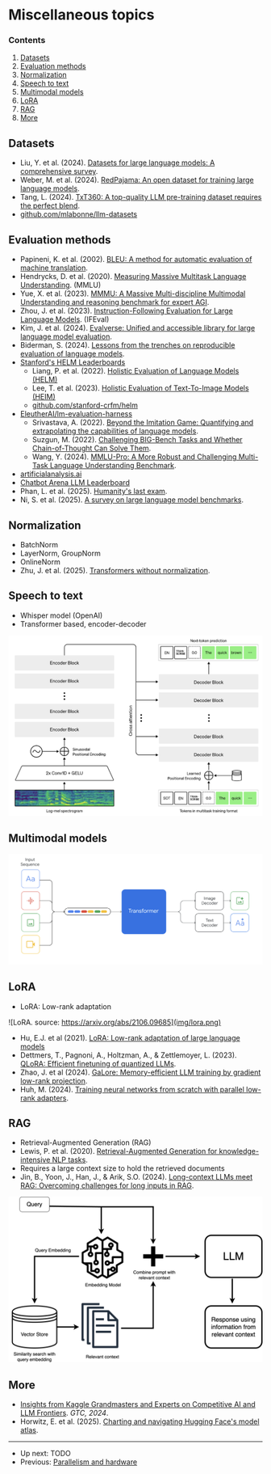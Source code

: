 # Miscellaneous topics


### Contents

1.  [Datasets](#datasets)
2.  [Evaluation methods](#evaluation-methods)
3.  [Normalization](#normalization)
4.  [Speech to text](#speech-to-text)
5.  [Multimodal models](#multimodal-models)
6.  [LoRA](#lora)
7.  [RAG](#rag)
8.  [More](#more)


## Datasets

-   Liu, Y. et al. (2024). [Datasets for large language models: A comprehensive survey](https://arxiv.org/abs/2402.18041).
-   Weber, M. et al. (2024). [RedPajama: An open dataset for training large language models](https://arxiv.org/abs/2411.12372).
-   Tang, L. (2024). [TxT360: A top-quality LLM pre-training dataset requires the perfect blend](https://huggingface.co/spaces/LLM360/TxT360).
-   [github.com/mlabonne/llm-datasets](https://github.com/mlabonne/llm-datasets)


## Evaluation methods

-   Papineni, K. et al. (2002). [BLEU: A method for automatic evaluation of machine translation](https://aclanthology.org/P02-1040).
-   Hendrycks, D. et al. (2020). [Measuring Massive Multitask Language Understanding](https://arxiv.org/abs/2009.03300). (MMLU)
-   Yue, X. et al. (2023).  [MMMU: A Massive Multi-discipline Multimodal Understanding and reasoning benchmark for expert AGI](https://arxiv.org/abs/2311.16502).
-   Zhou, J. et al. (2023). [Instruction-Following Evaluation for Large Language Models](https://arxiv.org/abs/2311.07911). (IFEval)
-   Kim, J. et al. (2024). [Evalverse: Unified and accessible library for large language model evaluation](https://arxiv.org/abs/2404.00943).
-   Biderman, S. (2024). [Lessons from the trenches on reproducible evaluation of language models](https://arxiv.org/abs/2405.14782).
-   [Stanford's HELM Leaderboards](https://crfm.stanford.edu/helm/)
    -   Liang, P. et al. (2022). [Holistic Evaluation of Language Models (HELM)](https://arxiv.org/abs/2211.09110)
    -   Lee, T. et al. (2023). [Holistic Evaluation of Text-To-Image Models (HEIM)](https://arxiv.org/abs/2311.04287)
    -   [github.com/stanford-crfm/helm](https://github.com/stanford-crfm/helm)
-   [EleutherAI/lm-evaluation-harness](https://github.com/EleutherAI/lm-evaluation-harness)
    -   Srivastava, A. (2022). [Beyond the Imitation Game: Quantifying and extrapolating the capabilities of language models](https://arxiv.org/abs/2206.04615).
    -   Suzgun, M. (2022). [Challenging BIG-Bench Tasks and Whether Chain-of-Thought Can Solve Them](https://arxiv.org/abs/2210.09261).
    -   Wang, Y. (2024). [MMLU-Pro: A More Robust and Challenging Multi-Task Language Understanding Benchmark](https://arxiv.org/abs/2406.01574).
-   [artificialanalysis.ai](https://artificialanalysis.ai)
-   [Chatbot Arena LLM Leaderboard](https://lmarena.ai)
-   Phan, L. et al. (2025). [Humanity's last exam](https://arxiv.org/abs/2501.14249).
-   Ni, S. et al. (2025). [A survey on large language model benchmarks](https://arxiv.org/abs/2508.15361).

## Normalization

-   BatchNorm
-   LayerNorm, GroupNorm
-   OnlineNorm
-   Zhu, J. et al. (2025). [Transformers without normalization](https://arxiv.org/abs/2503.10633).


## Speech to text

-   Whisper model (OpenAI)
-   Transformer based, encoder-decoder

![Whisper model (source: [openai](https://openai.com/research/whisper)).](img/whisper.png)


## Multimodal models

![Figure from [Gemini](https://storage.googleapis.com/deepmind-media/gemini/gemini_1_report.pdf).](img/gemini-multimodal.png)


## LoRA

-    LoRA: Low-rank adaptation

![LoRA. source: https://arxiv.org/abs/2106.09685](img/lora.png)

-   Hu, E.J. et al (2021). [LoRA: Low-rank adaptation of large language models](https://arxiv.org/abs/2106.09685)
-   Dettmers, T., Pagnoni, A., Holtzman, A., & Zettlemoyer, L. (2023). [QLoRA: Efficient finetuning of quantized LLMs](https://arxiv.org/abs/2305.14314).
-   Zhao, J. et al (2024). [GaLore: Memory-efficient LLM training by gradient low-rank projection](https://arxiv.org/abs/2403.03507).
-   Huh, M. (2024). [Training neural networks from scratch with parallel low-rank adapters](https://arxiv.org/abs/2402.16828).


## RAG

-   Retrieval-Augmented Generation (RAG)
-   Lewis, P. et al. (2020). [Retrieval-Augmented Generation for knowledge-intensive NLP tasks](https://proceedings.neurips.cc/paper/2020/file/6b493230205f780e1bc26945df7481e5-Paper.pdf).
-   Requires a large context size to hold the retrieved documents
-   Jin, B., Yoon, J., Han, J., & Arik, S.O. (2024). [Long-context LLMs meet RAG: Overcoming challenges for long inputs in RAG](https://arxiv.org/abs/2410.05983).

![RAG explained.](img/rag-explained-clarifai.png)


## More

-   [Insights from Kaggle Grandmasters and Experts on Competitive AI and LLM Frontiers](https://www.youtube.com/watch?v=k2EcIX0HgzA). *GTC, 2024*.
-   Horwitz, E. et al. (2025). [Charting and navigating Hugging Face's model atlas](https://arxiv.org/abs/2503.10633).


--------

-   Up next: TODO
-   Previous: [Parallelism and hardware](parallelism-and-hw.md)

